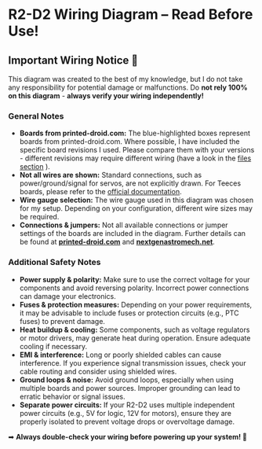 # R2-D2 Wiring Diagram – Read Before Use!

## Important Wiring Notice 🛑

This diagram was created to the best of my knowledge, but I do not take any responsibility for potential damage or malfunctions. Do **not rely 100% on this diagram** - **always verify your wiring independently!**

### General Notes

- **Boards from printed-droid.com:** The blue-highlighted boxes represent boards from printed-droid.com. Where possible, I have included the specific board revisions I used. Please compare them with your versions - different revisions may require different wiring (have a look in the [files section](https://www.printed-droid.com/files/) ).
- **Not all wires are shown:** Standard connections, such as power/ground/signal for servos, are not explicitly drawn. For Teeces boards, please refer to the [official documentation](http://joymonkey.com/run/files/V3.2%20Kit%20Sheet%20Sept%202012.pdf).
- **Wire gauge selection:** The wire gauge used in this diagram was chosen for my setup. Depending on your configuration, different wire sizes may be required.
- **Connections & jumpers:** Not all available connections or jumper settings of the boards are included in the diagram. Further details can be found at **[printed-droid.com](https://shop.printed-droid.com/)** and **[nextgenastromech.net](https://nextgenastromech.net/)**.

### Additional Safety Notes

- **Power supply & polarity:** Make sure to use the correct voltage for your components and avoid reversing polarity. Incorrect power connections can damage your electronics.
- **Fuses & protection measures:** Depending on your power requirements, it may be advisable to include fuses or protection circuits (e.g., PTC fuses) to prevent damage.
- **Heat buildup & cooling:** Some components, such as voltage regulators or motor drivers, may generate heat during operation. Ensure adequate cooling if necessary.
- **EMI & interference:** Long or poorly shielded cables can cause interference. If you experience signal transmission issues, check your cable routing and consider using shielded wires.
- **Ground loops & noise:** Avoid ground loops, especially when using multiple boards and power sources. Improper grounding can lead to erratic behavior or signal issues.
- **Separate power circuits:** If your R2-D2 uses multiple independent power circuits (e.g., 5V for logic, 12V for motors), ensure they are properly isolated to prevent voltage drops or overvoltage damage.

➡ **Always double-check your wiring before powering up your system! 🚀**
